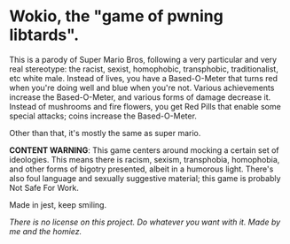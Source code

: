 # Wokio, the "game of pwning libtards".
This is a parody of Super Mario Bros, following a very particular and very real stereotype: the racist, sexist, homophobic, transphobic, traditionalist, etc white male.
Instead of lives, you have a Based-O-Meter that turns red when you're doing well and blue when you're not. Various achievements increase the Based-O-Meter, and various
forms of damage decrease it. Instead of mushrooms and fire flowers, you get Red Pills that enable some special attacks; coins increase the Based-O-Meter.

Other than that, it's mostly the same as super mario.

**CONTENT WARNING**: This game centers around mocking a certain set of ideologies. This means there is racism, sexism, transphobia, homophobia, and other forms of bigotry
presented, albeit in a humorous light. There's also foul language and sexually suggestive material; this game is probably Not Safe For Work.

Made in jest, keep smiling.

*There is no license on this project. Do whatever you want with it. Made by me and the homiez.*
